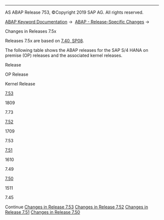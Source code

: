   

* * *

AS ABAP Release 753, ©Copyright 2019 SAP AG. All rights reserved.

[ABAP Keyword Documentation](https://help.sap.com/doc/abapdocu_753_index_htm/7.53/en-US/abenabap.htm) →  [ABAP - Release-Specific Changes](https://help.sap.com/doc/abapdocu_753_index_htm/7.53/en-US/abennews.htm) → 

Changes in Releases 7.5x

Releases 7.5x are based on [7.40, SP08](https://help.sap.com/doc/abapdocu_753_index_htm/7.53/en-US/abennews-740_sp08.htm).

The following table shows the ABAP releases for the SAP S/4 HANA on premise (OP) releases and the associated kernel releases.

Release

OP Release

Kernel Release

[7.53](https://help.sap.com/doc/abapdocu_753_index_htm/7.53/en-US/abennews-753.htm)

1809

7.73

[7.52](https://help.sap.com/doc/abapdocu_753_index_htm/7.53/en-US/abennews-752.htm)

1709

7.53

[7.51](https://help.sap.com/doc/abapdocu_753_index_htm/7.53/en-US/abennews-751.htm)

1610

7.49

[7.50](https://help.sap.com/doc/abapdocu_753_index_htm/7.53/en-US/abennews-750.htm)

1511

7.45

Continue
[Changes in Release 7.53](https://help.sap.com/doc/abapdocu_753_index_htm/7.53/en-US/abennews-753.htm)
[Changes in Release 7.52](https://help.sap.com/doc/abapdocu_753_index_htm/7.53/en-US/abennews-752.htm)
[Changes in Release 7.51](https://help.sap.com/doc/abapdocu_753_index_htm/7.53/en-US/abennews-751.htm)
[Changes in Release 7.50](https://help.sap.com/doc/abapdocu_753_index_htm/7.53/en-US/abennews-750.htm)